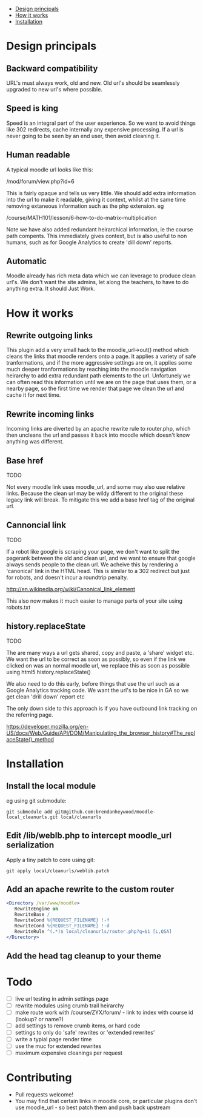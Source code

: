 * [Design principals](#design-principals)
* [How it works](#how-it-works)
* [Installation](#installation)

Design principals
=================

Backward compatibility
----------------------
URL's must always work, old and new. Old url's should be seamlessly upgraded to new url's where possible.

Speed is king
-------------
Speed is an integral part of the user experience. So we want to avoid things like 302 redirects, cache internally any expensive processing. If a url is never going to be seen by an end user, then avoid cleaning it.

Human readable
--------------
A typical moodle url looks like this:

/mod/forum/view.php?id=6

This is fairly opaque and tells us very little. We should add extra information into the url to make it readable, giving it context, whilst at the same time removing extaneous information such as the php extension. eg

/course/MATH101/lesson/6-how-to-do-matrix-multiplication

Note we have also added redundant heirarchical information, ie the course path compents. This immediately gives context, but is also useful to non humans, such as for Google Analytics to create 'dill down' reports.

Automatic
---------
Moodle already has rich meta data which we can leverage to produce clean url's. We don't want the site admins, let along the teachers, to have to do anything extra. It should Just Work.

How it works
============

Rewrite outgoing links
----------------------

This plugin add a very small hack to the moodle_url->out() method which cleans the links that moodle
renders onto a page. It applies a variety of safe tranformations, and if the more aggressive settings
are on, it applies some much deeper tranformations by reaching into the moodle navigation heirarchy to
add extra redundant path elements to the url. Unfortunely we can often read this information until we
are on the page that uses them, or a nearby page, so the first time we render that page we clean the
url and cache it for next time.

Rewrite incoming links
----------------------

Incoming links are diverted by an apache rewrite rule to router.php, which then uncleans the url and
passes it back into moodle which doesn't know anything was different.

Base href
---------
TODO

Not every moodle link uses moodle_url, and some may also use relative links. Because the clean url may be
wildy different to the original these legacy link will break. To mitigate this we add a base href tag of
the original url.


Cannoncial link
---------------
TODO

If a robot like google is scraping your page, we don't want to split the pagerank between the old
and clean url, and we want to ensure that google always sends people to the clean url. We acheive
this by rendering a 'canonical' link in the HTML head. This is similar to a 302 redirect but just
for robots, and doesn't incur a roundtrip penalty.

http://en.wikipedia.org/wiki/Canonical_link_element

This also now makes it much easier to manage parts of your site using robots.txt


history.replaceState
--------------------
TODO

The are many ways a url gets shared, copy and paste, a 'share' widget etc. We want the url to be
correct as soon as possibly, so even if the link we clicked on was an normal moodle url, we replace
this as soon as possible using html5 history.replaceState()

We also need to do this early, before things that use the url such as a Google Analytics tracking
code. We want the url's to be nice in GA so we get clean 'drill down' report etc

The only down side to this approach is if you have outbound link tracking on the referring page.

https://developer.mozilla.org/en-US/docs/Web/Guide/API/DOM/Manipulating_the_browser_history#The_replaceState()_method

Installation
============

Install the local module
------------------------

eg using git submodule:

```shell
git submodule add git@github.com:brendanheywood/moodle-local_cleanurls.git local/cleanurls
```


Edit /lib/weblb.php to intercept moodle_url serialization
---------------------------------------------------------

Apply a tiny patch to core using git:

```
git apply local/cleanurls/weblib.patch
```


Add an apache rewrite to the custom router
------------------------------------------


```apache
<Directory /var/www/moodle>
   RewriteEngine on
   RewriteBase /
   RewriteCond %{REQUEST_FILENAME} !-f
   RewriteCond %{REQUEST_FILENAME} !-d
   RewriteRule ^(.*)$ local/cleanurls/router.php?q=$1 [L,QSA]
</Directory>
```

Add the head tag cleanup to your theme
--------------------------------------


Todo
====

* [ ] live url testing in admin settings page
* [ ] rewrite modules using crumb trail heirarchy
* [ ] make route work with /course/ZYX/forum/ - link to index with course id (lookup? or name?)
* [ ] add settings to remove crumb items, or hard code
* [ ] settings to only do 'safe' rewrites or 'extended rewrites'
* [ ] write a typial page render time
* [ ] use the muc for extended rewrites
* [ ] maximum expensive cleanings per request

Contributing
============

* Pull requests welcome!
* You may find that certain links in moodle core, or particular plugins don't use moodle_url - so best patch them and push back upstream





